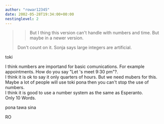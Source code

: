 ```yaml
---
author: "rowar12345"
date: 2002-05-28T19:34:00+00:00
nestinglevel: 2
---
```


>> But I thing this version can't handle with numbers and time. 
>> But maybe in a newer version.
>
> Don't count on it. Sonja says large integers are artificial.

toki

I think numbers are importand for basic comunications. For example
appointments. How do you say "Let 's meet 9:30 pm"?.\
I think it is ok to say it only quarters of hours. But we need mubers
for this.\
Maybe a lot of people will use toki pona then you can't stop the use
of numbers.\
I think it is good to use a number system as the same as Esperanto.\
Only 10 Words.

pona tawa sina

RO